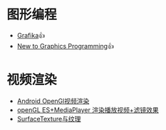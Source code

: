 图形编程
==
- [Grafika](https://github.com/google/grafika):+1:
- [New to Graphics Programming](https://www.vulkan.org/learn#new-to-graphics-programming):+1:

视频渲染
===
- [Android OpenGl视频渲染](https://cloud.tencent.com/developer/article/1937917)
- [openGL ES+MediaPlayer 渲染播放视频+滤镜效果](https://www.jianshu.com/p/13320a8549db?u_atoken=e6b8fc2c-8de4-48d4-a1e0-304fd1e91d32&u_asession=01Eo38rXHxHfpsJnLjRJGNfe--lmwcW4lagWsuR6h7LKr-Kbc6KilrOOHZdarAQY49X0KNBwm7Lovlpxjd_P_q4JsKWYrT3W_NKPr8w6oU7K_80YTtOoK2TBtP2TGX98Ojp0TkEaMSMNP4umocQhrjq2BkFo3NEHBv0PZUm6pbxQU&u_asig=05FUa9PccxevrEVu1QzwZNJ8Psy8HyO1z2xe46SorAeNFbf_IJngCE5SzwbvzzQ0aCXiTalY1mj3-FZ5CPaJcGIKBdF8bUougxRzAo6Ct1gkGJdAmaV_UjVJcfc3n1VvjA2O29ElLi3aOZ5qRuB9DgbionbxcLlQvlu0I-AQsl9Lz9JS7q8ZD7Xtz2Ly-b0kmuyAKRFSVJkkdwVUnyHAIJzS6emi2BvwBzZfK8wFlIOV2ghVBb7nMFxRXePJDzKeNYG3pf5vm7LeeSuJ_913VgsO3h9VXwMyh6PgyDIVSG1W_69Es7qAvo75yyFR27kBqRsqjFAv8ByJ7p9UKbpNTTn19fThQ0wMBnjYl9SZMZJdlgbNb_p_-fSfH0wlRGEUq7mWspDxyAEEo4kbsryBKb9Q&u_aref=VYA3S2AMDXk2eNedXpbVvn1CR2c%3D)
- [SurfaceTexture与纹理](https://www.jianshu.com/p/a58c8bd30d20?u_atoken=270de48c-0e19-4229-a0cc-8b417020ff65&u_asession=01p1ovDJXAcQAVq8_hRlvQnOWCvSyDhw9Ooi-GABbsgzC9YEhhM7YM1FCVJ_rPwXJFX0KNBwm7Lovlpxjd_P_q4JsKWYrT3W_NKPr8w6oU7K-CVluk3r0yknXGiF311585p0TkEaMSMNP4umocQhrjq2BkFo3NEHBv0PZUm6pbxQU&u_asig=05dWXjtEVsIU94EGCqiNBCpQt04Q5T_5Kld3pp5GZVq3WfjbPuA0RhRTXuDytr7GJ_QFTb7ORAqMrOUQMMgEFiOl3haESGWU-rZbELjX8ddv62Kt8mSi81OdprXkengeSIYJ6PHzCxLkUaAZ5zLO94IF2EpHBoSfVcfnQP0pApwuX9JS7q8ZD7Xtz2Ly-b0kmuyAKRFSVJkkdwVUnyHAIJzXXkfuwU6HAiUzSsX0Vk7uXbGKi5oLaYK7vIWsO3I5ofG3pf5vm7LeeSuJ_913VgsO3h9VXwMyh6PgyDIVSG1W9UD3U7cxw3g79DV1AzFq6jmM8n6LZfV8dS5X4UgKDrBiOholfGzefkcZdVa25oE75d0yGdRPP1GLI67wYZvc-MmWspDxyAEEo4kbsryBKb9Q&u_aref=JxYcIp7mUaTW%2BujD4rPCGl%2Fkjcg%3D)
